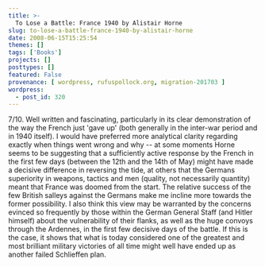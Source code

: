 ```yaml
---
title: >-
  To Lose a Battle: France 1940 by Alistair Horne
slug: to-lose-a-battle-france-1940-by-alistair-horne
date: 2008-06-15T15:25:54
themes: []
tags: ['Books']
projects: []
posttypes: []
featured: False
provenance: [ wordpress, rufuspollock.org, migration-201703 ]
wordpress:
  - post_id: 320
---
```


7/10. Well written and fascinating, particularly in its clear demonstration of the way the French just 'gave up' (both generally in the inter-war period and in 1940 itself). I would have preferred more analytical clarity regarding exactly when things went wrong and why -- at some moments Horne seems to be suggesting that a sufficiently active response by the French in the first few days (between the 12th and the 14th of May) might have made a decisive difference in reversing the tide, at others that the Germans superiority in weapons, tactics and men (quality, not necessarily quantity) meant that France was doomed from the start. The relative success of the few British salleys against the Germans make me incline more towards the former possibility. I also think this view may be warranted by the concerns evinced so frequently by those within the German General Staff (and Hitler himself) about the vulnerability of their flanks, as well as the huge convoys through the Ardennes, in the first few decisive days of the battle. If this is the case, it shows that what is today considered one of the greatest and most brilliant military victories of all time might well have ended up as another failed Schlieffen plan.

